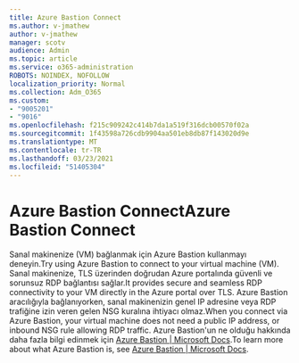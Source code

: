 ```yaml
---
title: Azure Bastion Connect
ms.author: v-jmathew
author: v-jmathew
manager: scotv
audience: Admin
ms.topic: article
ms.service: o365-administration
ROBOTS: NOINDEX, NOFOLLOW
localization_priority: Normal
ms.collection: Adm_O365
ms.custom:
- "9005201"
- "9016"
ms.openlocfilehash: f215c909242c414b7da1a519f316dcb00570f02a
ms.sourcegitcommit: 1f43598a726cdb9904aa501eb8db87f143020d9e
ms.translationtype: MT
ms.contentlocale: tr-TR
ms.lasthandoff: 03/23/2021
ms.locfileid: "51405304"
---
```

# <a name="azure-bastion-connect"></a><span data-ttu-id="e92f5-102">Azure Bastion Connect</span><span class="sxs-lookup"><span data-stu-id="e92f5-102">Azure Bastion Connect</span></span>

<span data-ttu-id="e92f5-103">Sanal makinenize (VM) bağlanmak için Azure Bastion kullanmayı deneyin.</span><span class="sxs-lookup"><span data-stu-id="e92f5-103">Try using Azure Bastion to connect to your virtual machine (VM).</span></span> <span data-ttu-id="e92f5-104">Sanal makinenize, TLS üzerinden doğrudan Azure portalında güvenli ve sorunsuz RDP bağlantısı sağlar.</span><span class="sxs-lookup"><span data-stu-id="e92f5-104">It provides secure and seamless RDP connectivity to your VM directly in the Azure portal over TLS.</span></span> <span data-ttu-id="e92f5-105">Azure Bastion aracılığıyla bağlanıyorken, sanal makinenizin genel IP adresine veya RDP trafiğine izin veren gelen NSG kuralına ihtiyacı olmaz.</span><span class="sxs-lookup"><span data-stu-id="e92f5-105">When you connect via Azure Bastion, your virtual machine does not need a public IP address, or inbound NSG rule allowing RDP traffic.</span></span> <span data-ttu-id="e92f5-106">Azure Bastion'un ne olduğu hakkında daha fazla bilgi edinmek için [Azure Bastion | Microsoft Docs](https://docs.microsoft.com/azure/bastion/bastion-overview).</span><span class="sxs-lookup"><span data-stu-id="e92f5-106">To learn more about what Azure Bastion is, see [Azure Bastion | Microsoft Docs](https://docs.microsoft.com/azure/bastion/bastion-overview).</span></span>
